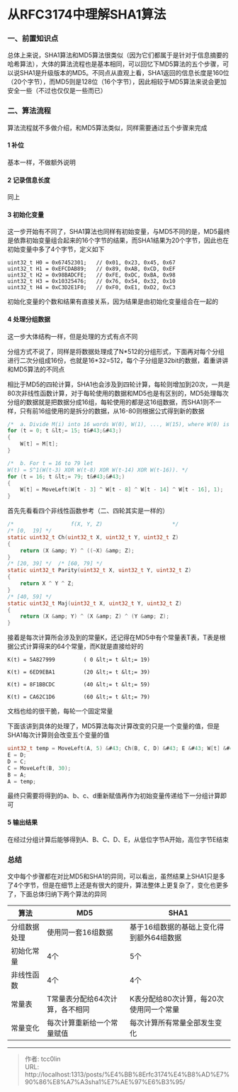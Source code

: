 # 从RFC3174中理解SHA1算法


### 一、前置知识点
总体上来说，SHA1算法和MD5算法很类似（因为它们都属于是针对于信息摘要的哈希算法），大体的算法流程也是基本相同，可以回忆下MD5算法的五个步骤，可以说SHA1是升级版本的MD5。不同点从直观上看，SHA1返回的信息长度是160位（20个字节），而MD5则是128位（16个字节），因此相较于MD5算法来说会更加安全一些（不过也仅仅是一些而已）
### 二、算法流程
算法流程就不多做介绍，和MD5算法类似，同样需要通过五个步骤来完成
#### 1 补位
基本一样，不做额外说明
#### 2 记录信息长度
同上
#### 3 初始化变量
这一步开始有不同了，SHA1算法也同样有初始变量，与MD5不同的是，MD5最终是依靠初始变量组合起来的16个字节的结果，而SHA1结果为20个字节，因此也在初始变量中多了4个字节，定义如下
```
uint32_t H0 = 0x67452301;   // 0x01, 0x23, 0x45, 0x67
uint32_t H1 = 0xEFCDAB89;   // 0x89, 0xAB, 0xCD, 0xEF
uint32_t H2 = 0x98BADCFE;   // 0xFE, 0xDC, 0xBA, 0x98
uint32_t H3 = 0x10325476;   // 0x76, 0x54, 0x32, 0x10
uint32_t H4 = 0xC3D2E1F0;   // 0xF0, 0xE1, 0xD2, 0xC3
```
初始化变量的个数和结果有直接关系，因为结果是由初始化变量组合在一起的
#### 4 处理分组数据
这一步大体结构一样，但是处理的方式有点不同

分组方式不说了，同样是将数据处理成了N*512的分组形式，下面再对每个分组进行二次分组成16份，也就是16\*32=512，每个子分组是32bit的数据，着重讲讲和MD5算法的不同点

相比于MD5的四轮计算，SHA1也会涉及到四轮计算，每轮则增加到20次，一共是80次非线性函数计算，对于每轮使用的数据和MD5也是有区别的，MD5处理每次分组的数据就是把数据分成16组，每轮使用的都是这16组数据，而SHA1则不一样，只有前16组使用的是拆分的数据，从16-80则根据公式得到新的数据
```c
/*  a. Divide M(i) into 16 words W(0), W(1), ..., W(15), where W(0) is the left - most word. */
for (t = 0; t &lt;= 15; t&#43;&#43;)
{
    W[t] = M[t];
}

/*  b. For t = 16 to 79 let
W(t) = S^1(W(t-3) XOR W(t-8) XOR W(t-14) XOR W(t-16)). */
for (t = 16; t &lt;= 79; t&#43;&#43;)
{
    W[t] = MoveLeft(W[t - 3] ^ W[t - 8] ^ W[t - 14] ^ W[t - 16], 1);
}
```

首先先看看四个非线性函数参考（二、四轮其实是一样的）
```c
/*                  f(X, Y, Z)                      */
/* [0,  19] */
static uint32_t Ch(uint32_t X, uint32_t Y, uint32_t Z)
{
    return (X &amp; Y) ^ ((~X) &amp; Z);
}
/* [20, 39] */  /* [60, 79] */
static uint32_t Parity(uint32_t X, uint32_t Y, uint32_t Z)
{
    return X ^ Y ^ Z;
}
/* [40, 59] */
static uint32_t Maj(uint32_t X, uint32_t Y, uint32_t Z)
{
    return (X &amp; Y) ^ (X &amp; Z) ^ (Y &amp; Z);
}
```
接着是每次计算所会涉及到的常量K，还记得在MD5中有个常量表T表，T表是根据公式计算得来的64个常量，而K就是直接给好的
```
K(t) = 5A827999         ( 0 &lt;= t &lt;= 19)

K(t) = 6ED9EBA1         (20 &lt;= t &lt;= 39)

K(t) = 8F1BBCDC         (40 &lt;= t &lt;= 59)

K(t) = CA62C1D6         (60 &lt;= t &lt;= 79)
```
文档也给的很干脆，每轮一个固定常量

下面该讲到具体的处理了，MD5算法每次计算改变的只是一个变量的值，但是SHA1每次计算则会改变五个变量的值
```c
uint32_t temp = MoveLeft(A, 5) &#43; Ch(B, C, D) &#43; E &#43; W[t] &#43; K[0];
E = D;
D = C;
C = MoveLeft(B, 30);
B = A;
A = temp;
```
最终只需要将得到的a、b、c、d重新赋值再作为初始变量传递给下一分组计算即可
#### 5 输出结果
在经过分组计算后能够得到A、B、C、D、E，从低位字节A开始，高位字节E结束

### 总结
文中每个步骤都在对比MD5和SHA1的异同，可以看出，虽然结果上SHA1只是多了4个字节，但是在细节上还是有很大的提升，算法整体上更复杂了，变化也更多了，下面总体归纳下两个算法的异同

|  算法 |  MD5   | SHA1  |
|  ----  | ----  |----  |
| 分组数据处理  | 使用同一套16组数据 | 基于16组数据的基础上变化得到额外64组数据 |
|  初始化常量 | 4个 | 5个 |
|非线性函数 | 4个 | 4个 |
| 常量表 | T常量表分配给64次计算，各不相同 | K表分配给80次计算，每20次使用同一个常量 |
|常量变化 | 每次计算重新给一个常量赋值 |每次计算所有常量全部发生变化|



---

> 作者: tcc0lin  
> URL: http://localhost:1313/posts/%E4%BB%8Erfc3174%E4%B8%AD%E7%90%86%E8%A7%A3sha1%E7%AE%97%E6%B3%95/  

